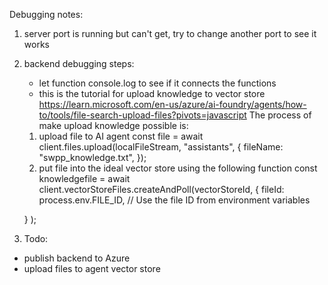 Debugging notes:
1. server port is running but can't get, try to change another port to see it works
2. backend debugging steps: 
   - let function console.log to see if it connects the functions
   - this is the tutorial for upload knowledge to vector store 
   https://learn.microsoft.com/en-us/azure/ai-foundry/agents/how-to/tools/file-search-upload-files?pivots=javascript
   The process of make upload knowledge possible is:
   1. upload file to AI agent 
      const file = await client.files.upload(localFileStream, "assistants", {
       fileName: "swpp_knowledge.txt",
      });
    2. put file into the ideal vector store using the following function
   const knowledgefile = await client.vectorStoreFiles.createAndPoll(vectorStoreId, {
    fileId: process.env.FILE_ID, // Use the file ID from environment variables
   
   }  );
3. Todo: 
- publish backend to Azure
- upload files to agent vector store
